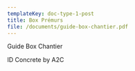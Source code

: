 ```yaml
---
templateKey: doc-type-1-post
title: Box Prémurs
file: /documents/guide-box-chantier.pdf
---
```

G﻿uide Box Chantier

I﻿D Concrete by A2C